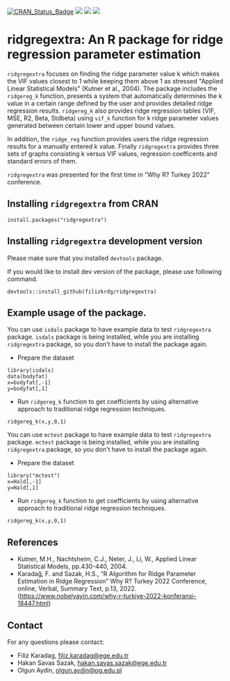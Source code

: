 [![CRAN\_Status\_Badge](https://www.r-pkg.org/badges/version/packageRank)](https://cran.r-project.org/package=ridgregextra)
[![](http://cranlogs.r-pkg.org/badges/grand-total/ridgregextra?color=green)](https://cran.r-project.org/package=ridgregextra)
[![](http://cranlogs.r-pkg.org/badges/ridgregextra?color=green)](https://cran.r-project.org/package=ridgregextra)
[![](http://cranlogs.r-pkg.org/badges/last-week/ridgregextra?color=green)](https://cran.r-project.org/package=ridgregextra)

# ridgregextra: An R package for ridge regression parameter estimation

`ridgregextra` focuses on finding the ridge parameter value k which makes the VIF values closest to 1 while keeping them above 1 as stressed "Applied Linear Statistical Models" (Kutner et al., 2004). The package includes the `ridgereg_k` function, presents a system that automatically determines the k value in a certain range defined by the user and provides detailed ridge regression results. `ridgereg_k` also provides ridge regression tables (VIF, MSE, R2, Beta, Stdbeta) using `vif_k` function for k ridge parameter values generated between certain lower and upper bound values. 

In addition, the `ridge_reg` function provides users the ridge regression results for a manually entered k value. Finally `ridgregextra` provides three sets of graphs consisting k versus VIF values,  regression coefficents and standard errors of them.

`ridgregextra` was presented for the first time in "Why R? Turkey 2022" conference.

## Installing `ridgregextra` from CRAN

```
install.packages("ridgregextra")
```


## Installing `ridgregextra` development version


Please make sure that you installed `devtools` package. 

If you would like to install dev version of the package, please use following command.


```
devtools::install_github(filizkrdg/ridgregextra)
```


## Example usage of the package.

You can use `isdals` package to have example data to test `ridgregextra` package. `isdals` package is being installed, while you are installing `ridgregextra` package, so you don't have to install the package again.

- Prepare the dataset  

```
library(isdals)
data(bodyfat)
x=bodyfat[,-1]
y=bodyfat[,1]
```  

- Run `ridgereg_k`  function to get coefficients by using alternative approach to traditional ridge regression techniques.

```
ridgereg_k(x,y,0,1)

```

You can use `mctest` package to have example data to test `ridgregextra` package. `mctest` package is being installed, while you are installing `ridgregextra` package, so you don't have to install the package again.

- Prepare the dataset  

```
library("mctest")
x=Hald[,-1]
y=Hald[,1]
```  

- Run `ridgereg_k` function to get coefficients by using alternative approach to traditional ridge regression techniques.

```
ridgereg_k(x,y,0,1)
```


## References

- Kutner, M.H., Nachtsheim, C.J., Neter, J., Li, W., Applied Linear Statistical Models, pp.430-440, 2004.
- Karadağ, F. and Sazak, H.S., “R Algorithm for Ridge Parameter Estimation in Ridge Regression” Why R? Turkey 2022 Conference, online, Verbal, Summary Text, p.13, 2022. (https://www.nobelyayin.com/why-r-turkiye-2022-konferansi-18447.html)

## Contact

For any questions please contact:

- Filiz Karadag, filiz.karadag@ege.edu.tr
- Hakan Savas Sazak, hakan.savas.sazak@ege.edu.tr
- Olgun Aydin, olgun.aydin@pg.edu.pl

